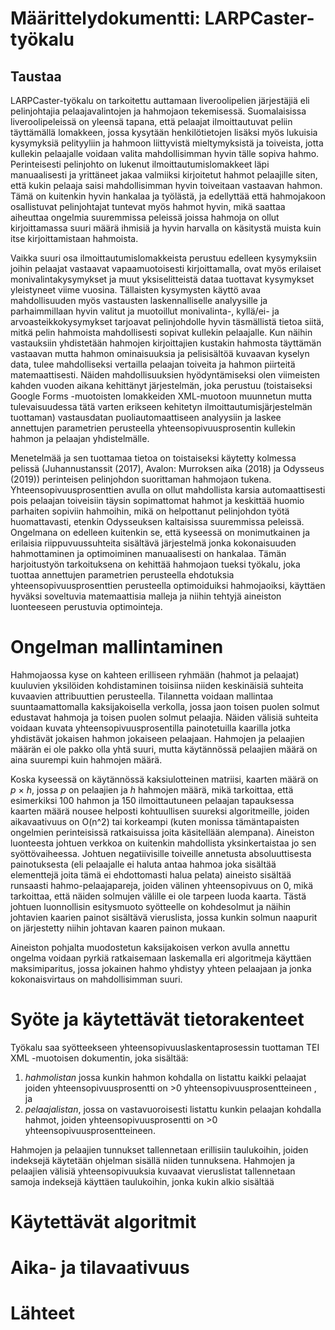 # Määrittelydokumentti: LARPCaster-työkalu

## Taustaa
LARPCaster-työkalu on tarkoitettu auttamaan liveroolipelien järjestäjiä eli pelinjohtajia pelaajavalintojen ja hahmojaon tekemisessä. Suomalaisissa liveroolipeleissä on yleensä tapana, että pelaajat ilmoittautuvat peliin täyttämällä lomakkeen, jossa kysytään henkilötietojen lisäksi myös lukuisia kysymyksiä pelityyliin ja hahmoon liittyvistä mieltymyksistä ja toiveista, jotta kullekin pelaajalle voidaan valita mahdollisimman hyvin tälle sopiva hahmo. Perinteisesti pelinjohto on lukenut ilmoittautumislomakkeet läpi manuaalisesti ja yrittäneet jakaa valmiiksi kirjoitetut hahmot pelaajille siten, että kukin pelaaja saisi mahdollisimman hyvin toiveitaan vastaavan hahmon. Tämä on kuitenkin hyvin hankalaa ja työlästä, ja edellyttää että hahmojakoon osallistuvat pelinjohtajat tuntevat myös hahmot hyvin, mikä saattaa aiheuttaa ongelmia suuremmissa peleissä joissa hahmoja on ollut kirjoittamassa suuri määrä ihmisiä ja hyvin harvalla on käsitystä muista kuin itse kirjoittamistaan hahmoista.

Vaikka suuri osa ilmoittautumislomakkeista perustuu edelleen kysymyksiin joihin pelaajat vastaavat vapaamuotoisesti kirjoittamalla, ovat myös erilaiset monivalintakysymykset ja muut yksiselitteistä dataa tuottavat kysymykset yleistyneet viime vuosina. Tällaisten kysymysten käyttö avaa mahdollisuuden myös vastausten laskennalliselle analyysille ja parhaimmillaan hyvin valitut ja muotoillut monivalinta-, kyllä/ei- ja arvoasteikkokysymykset tarjoavat pelinjohdolle hyvin täsmällistä tietoa siitä, mitkä pelin hahmoista mahdollisesti sopivat kullekin pelaajalle. Kun näihin vastauksiin yhdistetään hahmojen kirjoittajien kustakin hahmosta täyttämän vastaavan mutta hahmon ominaisuuksia ja pelisisältöä kuvaavan kyselyn data, tulee mahdolliseksi vertailla pelaajan toiveita ja hahmon piirteitä matemaattisesti. Näiden mahdollisuuksien hyödyntämiseksi olen viimeisten kahden vuoden aikana kehittänyt järjestelmän, joka perustuu (toistaiseksi Google Forms -muotoisten lomakkeiden XML-muotoon muunnetun mutta tulevaisuudessa tätä varten erikseen kehitetyn ilmoittautumisjärjestelmän tuottaman) vastausdatan puoliautomaattiseen analyysiin ja laskee annettujen parametrien perusteella yhteensopivuusprosentin kullekin hahmon ja pelaajan yhdistelmälle. 

Menetelmää ja sen tuottamaa tietoa on toistaiseksi käytetty kolmessa pelissä (Juhannustanssit (2017), Avalon: Murroksen aika (2018) ja Odysseus (2019)) perinteisen pelinjohdon suorittaman hahmojaon tukena. Yhteensopivuusprosenttien avulla on ollut mahdollista karsia automaattisesti pois pelaajan toiveisiin täysin sopimattomat hahmot ja keskittää huomio parhaiten sopiviin hahmoihin, mikä on helpottanut pelinjohdon työtä huomattavasti, etenkin Odysseuksen kaltaisissa suuremmissa peleissä. Ongelmana on edelleen kuitenkin se, että kyseessä on monimutkainen ja erilaisia riippuvuussuhteita sisältävä järjestelmä jonka kokonaisuuden hahmottaminen ja optimoiminen manuaalisesti on hankalaa. Tämän harjoitustyön tarkoituksena on kehittää hahmojaon tueksi työkalu, joka tuottaa annettujen parametrien perusteella ehdotuksia yhteensopivuusprosenttien perusteella optimoiduiksi hahmojaoiksi, käyttäen hyväksi soveltuvia matemaattisia malleja ja niihin tehtyjä aineiston luonteeseen perustuvia optimointeja.

# Ongelman mallintaminen
Hahmojaossa kyse on kahteen erilliseen ryhmään (hahmot ja pelaajat) kuuluvien yksilöiden kohdistaminen toisiinsa niiden keskinäisiä suhteita kuvaavien attribuuttien perusteella. Tilannetta voidaan mallintaa suuntaamattomalla kaksijakoisella verkolla, jossa jaon toisen puolen solmut edustavat hahmoja ja toisen puolen solmut pelaajia. Näiden välisiä suhteita voidaan kuvata yhteensopivuusprosentilla painotetuilla kaarilla jotka yhdistävät jokaisen hahmon jokaiseen pelaajaan. Hahmojen ja pelaajien määrän ei ole pakko olla yhtä suuri, mutta käytännössä pelaajien määrä on aina suurempi kuin hahmojen määrä.

Koska kyseessä on käytännössä kaksiulotteinen matriisi, kaarten määrä on *p* × *h*, jossa *p* on pelaajien ja *h* hahmojen määrä, mikä tarkoittaa, että esimerkiksi 100 hahmon ja 150 ilmoittautuneen pelaajan tapauksessa kaarten määrä nousee helposti kohtuullisen suureksi algoritmeille, joiden aikavaativuus on O(n^2) tai korkeampi (kuten monissa tämäntapaisten ongelmien perinteisissä ratkaisuissa joita käsitellään alempana). Aineiston luonteesta johtuen verkkoa on kuitenkin mahdollista yksinkertaistaa jo sen syöttövaiheessa. Johtuen negatiivisille toiveille annetusta absoluuttisesta painotuksesta (eli pelaajalle ei haluta antaa hahmoa joka sisältää elementtejä joita tämä ei ehdottomasti halua pelata) aineisto sisältää runsaasti hahmo-pelaajapareja, joiden välinen yhteensopivuus on 0, mikä tarkoittaa, että näiden solmujen välille ei ole tarpeen luoda kaarta. Tästä johtuen luonnollisin esitysmuoto syötteelle on kohdesolmut ja näihin johtavien kaarien painot sisältävä vieruslista, jossa kunkin solmun naapurit on järjestetty niihin johtavan kaaren painon mukaan.

Aineiston pohjalta muodostetun kaksijakoisen verkon avulla annettu ongelma voidaan pyrkiä ratkaisemaan laskemalla eri algoritmeja käyttäen maksimiparitus, jossa jokainen hahmo yhdistyy yhteen pelaajaan ja jonka kokonaisvirtaus on mahdollisimman suuri. 

# Syöte ja käytettävät tietorakenteet
Työkalu saa syötteekseen yhteensopivuuslaskentaprosessin tuottaman TEI XML -muotoisen dokumentin, joka sisältää: 

1. *hahmolistan* jossa kunkin hahmon kohdalla on listattu kaikki pelaajat joiden yhteensopivuusprosentti on >0 yhteensopivuusprosentteineen , ja 
2. *pelaajalistan*, jossa on vastavuoroisesti listattu kunkin pelaajan kohdalla hahmot, joiden yhteensopivuusprosentti on >0 yhteensopivuusprosentteineen.

Hahmojen ja pelaajien tunnukset tallennetaan erillisiin taulukoihin, joiden indeksejä käytetään ohjelman sisällä niiden tunnuksena. Hahmojen ja pelaajien välisiä yhteensopivuuksia kuvaavat vieruslistat tallennetaan samoja indeksejä käyttäen taulukoihin, jonka kukin alkio sisältää 

# Käytettävät algoritmit



# Aika- ja tilavaativuus



# Lähteet

